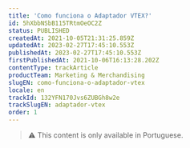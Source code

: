 ```yaml
---
title: 'Como funciona o Adaptador VTEX?'
id: 5hXbbNSbB115TRtmOeOC2Z
status: PUBLISHED
createdAt: 2021-10-05T21:31:25.859Z
updatedAt: 2023-02-27T17:45:10.553Z
publishedAt: 2023-02-27T17:45:10.553Z
firstPublishedAt: 2021-10-06T16:13:28.202Z
contentType: trackArticle
productTeam: Marketing & Merchandising
slugEN: como-funciona-o-adaptador-vtex
locale: en
trackId: 132YFN170Jvs6ZUBGh8w2e
trackSlugEN: adaptador-vtex
order: 1
---
```


> ⚠️ This content is only available in Portuguese.
